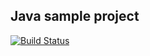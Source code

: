 ## Java sample project

[![Build Status](https://public1.visualstudio.com/_apis/public/build/definitions/5159d3de-2a96-42d2-8a05-8fd1220d8396/17/badge)](https://public1.visualstudio.com/dastahel/dastahel%20Team/_build/index?context=allDefinitions&path=%5C&definitionId=17)
